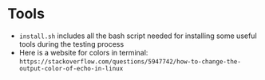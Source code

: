# Tools
- `install.sh` includes all the bash script needed for installing some useful tools during the testing process
- Here is a website for colors in terminal: `https://stackoverflow.com/questions/5947742/how-to-change-the-output-color-of-echo-in-linux`
